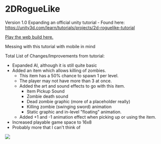 # 2DRogueLike
Version 1.0
Expanding an official unity tutorial - Found here: https://unity3d.com/learn/tutorials/projects/2d-roguelike-tutorial

[Play the web build here.](http://clcreations.github.io/2droguelike/index.html)

Messing with this tutorial with mobile in mind

Total List of Changes/Improvements from tutorial:

  * Expanded AI, although it is still quite basic
  * Added an item which allows killing of zombies.
    * This item has a 50% chance to spawn 1 per level.
    * The player may not have more than 3 at once.
    * Added the art and sound effects to go with this item.
      * Item Pickup Sound
      * Zombie death sound
      * Dead zombie graphic (more of a placeholder really)
      * Killing zombie (swinging sword) animation
      * Static graphic and in-level "floating" animation.
    * Added +1 and -1 animation effect when picking up or using the item.
  * Increased playable game space to 16x8
  * Probably more that I can't think of

![](http://clcreations.github.io/2droguelike/demonstration.gif)
